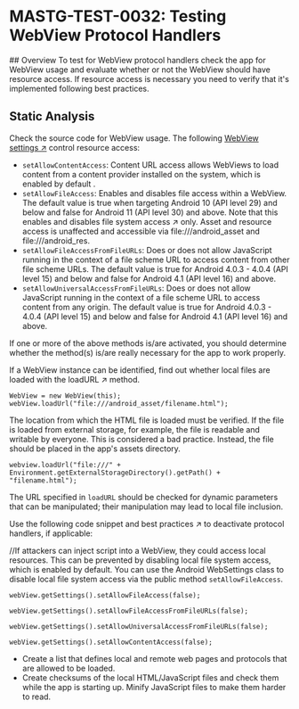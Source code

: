 # MASTG-TEST-0032: Testing WebView Protocol Handlers
## Overview
To test for WebView protocol handlers check the app for WebView usage and evaluate whether or not the WebView should have resource access. If resource access is necessary you need to verify that it's implemented following best practices.

## Static Analysis
Check the source code for WebView usage. The following [WebView settings ↗](https://developer.android.com/reference/android/webkit/WebSettings) control resource access:

- `setAllowContentAccess`: Content URL access allows WebViews to load content from a content provider installed on the system, which is enabled by default .
- `setAllowFileAccess`: Enables and disables file access within a WebView. The default value is true when targeting Android 10 (API level 29) and below and false for Android 11 (API level 30) and above. Note that this enables and disables file system access ↗ only. Asset and resource access is unaffected and accessible via file:///android_asset and file:///android_res.
- `setAllowFileAccessFromFileURLs`: Does or does not allow JavaScript running in the context of a file scheme URL to access content from other file scheme URLs. The default value is true for Android 4.0.3 - 4.0.4 (API level 15) and below and false for Android 4.1 (API level 16) and above.
- `setAllowUniversalAccessFromFileURLs`: Does or does not allow JavaScript running in the context of a file scheme URL to access content from any origin. The default value is true for Android 4.0.3 - 4.0.4 (API level 15) and below and false for Android 4.1 (API level 16) and above.

If one or more of the above methods is/are activated, you should determine whether the method(s) is/are really necessary for the app to work properly.

If a WebView instance can be identified, find out whether local files are loaded with the loadURL ↗ method.

```
WebView = new WebView(this);
webView.loadUrl("file:///android_asset/filename.html");
```

The location from which the HTML file is loaded must be verified. If the file is loaded from external storage, for example, the file is readable and writable by everyone. This is considered a bad practice. Instead, the file should be placed in the app's assets directory.

```
webview.loadUrl("file:///" +
Environment.getExternalStorageDirectory().getPath() +
"filename.html");
```

The URL specified in `loadURL` should be checked for dynamic parameters that can be manipulated; their manipulation may lead to local file inclusion.

Use the following code snippet and best practices ↗ to deactivate protocol handlers, if applicable:


//If attackers can inject script into a WebView, they could access local resources. This can be prevented by disabling local file system access, which is enabled by default. You can use the Android WebSettings class to disable local file system access via the public method `setAllowFileAccess`.
```
webView.getSettings().setAllowFileAccess(false);

webView.getSettings().setAllowFileAccessFromFileURLs(false);

webView.getSettings().setAllowUniversalAccessFromFileURLs(false);

webView.getSettings().setAllowContentAccess(false);
```

- Create a list that defines local and remote web pages and protocols that are allowed to be loaded.
- Create checksums of the local HTML/JavaScript files and check them while the app is starting up. Minify JavaScript files to make them harder to read.    